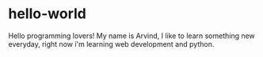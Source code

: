 # hello-world
Hello programming lovers!
My name is Arvind, I like to learn something new everyday, right now i'm learning web development and python.

